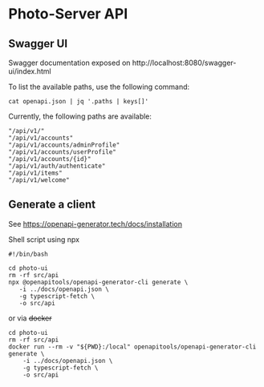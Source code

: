 # Photo-Server API

## Swagger UI
Swagger documentation exposed on http://localhost:8080/swagger-ui/index.html

To list the available paths, use the following command:
~~~
cat openapi.json | jq '.paths | keys[]'
~~~
Currently, the following paths are available:
~~~
"/api/v1/"
"/api/v1/accounts"
"/api/v1/accounts/adminProfile"
"/api/v1/accounts/userProfile"
"/api/v1/accounts/{id}"
"/api/v1/auth/authenticate"
"/api/v1/items"
"/api/v1/welcome"
~~~

## Generate a client

See https://openapi-generator.tech/docs/installation

Shell script using npx
~~~
#!/bin/bash

cd photo-ui
rm -rf src/api 
npx @openapitools/openapi-generator-cli generate \
   -i ../docs/openapi.json \
   -g typescript-fetch \
   -o src/api
~~~

or via ~~docker~~
~~~
cd photo-ui
rm -rf src/api
docker run --rm -v "${PWD}:/local" openapitools/openapi-generator-cli generate \
    -i ../docs/openapi.json \
    -g typescript-fetch \
    -o src/api
~~~
